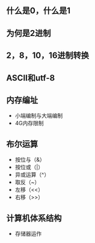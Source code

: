 ## 什么是0，什么是1

## 为何是2进制

## 2，8，10，16进制转换

## ASCII和utf-8



## 内存编址

- 小端编制与大端编制
- 4G内存限制

## 布尔运算
- 按位与（&）
- 按位或（|）
- 异或运算（^）
- 取反（~）
- 左移（<<）
- 右移（>>）


## 计算机体系结构

- 存储器运作